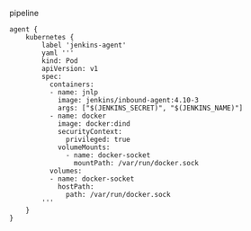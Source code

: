 pipeline

    agent {
        kubernetes {
            label 'jenkins-agent'
            yaml '''
            kind: Pod
            apiVersion: v1
            spec:
              containers:
              - name: jnlp
                image: jenkins/inbound-agent:4.10-3
                args: ["$(JENKINS_SECRET)", "$(JENKINS_NAME)"]
              - name: docker
                image: docker:dind
                securityContext:
                  privileged: true
                volumeMounts:
                  - name: docker-socket
                    mountPath: /var/run/docker.sock
              volumes:
              - name: docker-socket
                hostPath:
                  path: /var/run/docker.sock
            '''
        }
    }

